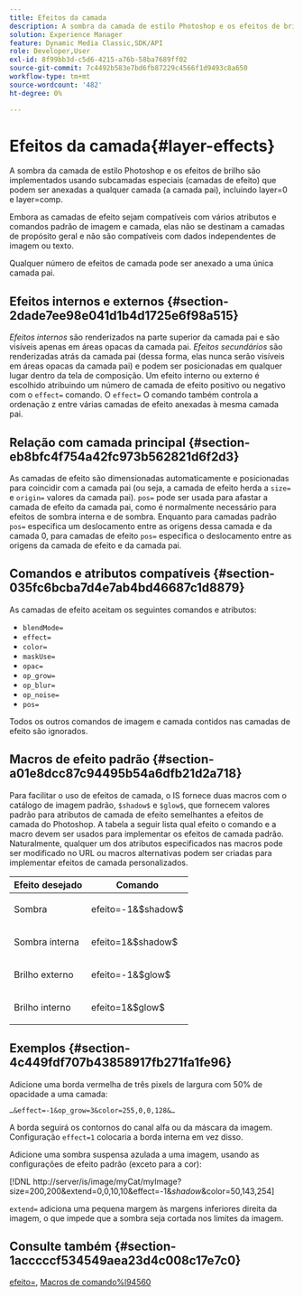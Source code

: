 ```yaml
---
title: Efeitos da camada
description: A sombra da camada de estilo Photoshop e os efeitos de brilho são implementados usando subcamadas especiais (camadas de efeito) que podem ser anexadas a qualquer camada (a camada pai), incluindo layer=0 e layer=comp.
solution: Experience Manager
feature: Dynamic Media Classic,SDK/API
role: Developer,User
exl-id: 8f99bb3d-c5d6-4215-a76b-58ba7689ff02
source-git-commit: 7c4492b583e7bd6fb87229c4566f1d9493c8a650
workflow-type: tm+mt
source-wordcount: '482'
ht-degree: 0%

---
```


# Efeitos da camada{#layer-effects}

A sombra da camada de estilo Photoshop e os efeitos de brilho são implementados usando subcamadas especiais (camadas de efeito) que podem ser anexadas a qualquer camada (a camada pai), incluindo layer=0 e layer=comp.

Embora as camadas de efeito sejam compatíveis com vários atributos e comandos padrão de imagem e camada, elas não se destinam a camadas de propósito geral e não são compatíveis com dados independentes de imagem ou texto.

Qualquer número de efeitos de camada pode ser anexado a uma única camada pai.

## Efeitos internos e externos {#section-2dade7ee98e041d1b4d1725e6f98a515}

*Efeitos internos* são renderizados na parte superior da camada pai e são visíveis apenas em áreas opacas da camada pai. *Efeitos secundários* são renderizadas atrás da camada pai (dessa forma, elas nunca serão visíveis em áreas opacas da camada pai) e podem ser posicionadas em qualquer lugar dentro da tela de composição. Um efeito interno ou externo é escolhido atribuindo um número de camada de efeito positivo ou negativo com o `effect=` comando. O `effect=` O comando também controla a ordenação z entre várias camadas de efeito anexadas à mesma camada pai.

## Relação com camada principal {#section-eb8bfc4f754a42fc973b562821d6f2d3}

As camadas de efeito são dimensionadas automaticamente e posicionadas para coincidir com a camada pai (ou seja, a camada de efeito herda a `size=` e `origin=` valores da camada pai). `pos=` pode ser usada para afastar a camada de efeito da camada pai, como é normalmente necessário para efeitos de sombra interna e de sombra. Enquanto para camadas padrão `pos=` especifica um deslocamento entre as origens dessa camada e da camada 0, para camadas de efeito `pos=` especifica o deslocamento entre as origens da camada de efeito e da camada pai.

## Comandos e atributos compatíveis {#section-035fc6bcba7d4e7ab4bd46687c1d8879}

As camadas de efeito aceitam os seguintes comandos e atributos:

* `blendMode=`
* `effect=`
* `color=`
* `maskUse=`
* `opac=`
* `op_grow=`
* `op_blur=`
* `op_noise=`
* `pos=`

Todos os outros comandos de imagem e camada contidos nas camadas de efeito são ignorados.

## Macros de efeito padrão {#section-a01e8dcc87c94495b54a6dfb21d2a718}

Para facilitar o uso de efeitos de camada, o IS fornece duas macros com o catálogo de imagem padrão, `$shadow$` e `$glow$`, que fornecem valores padrão para atributos de camada de efeito semelhantes a efeitos de camada do Photoshop. A tabela a seguir lista qual efeito o comando e a macro devem ser usados para implementar os efeitos de camada padrão. Naturalmente, qualquer um dos atributos especificados nas macros pode ser modificado no URL ou macros alternativas podem ser criadas para implementar efeitos de camada personalizados.

<table id="table_8089C41AD1F24223A58C7DD8F4DDF73C"> 
 <thead> 
  <tr> 
   <th class="entry"> <b> Efeito desejado</b> </th> 
   <th class="entry"> <b> Comando</b> </th> 
  </tr> 
 </thead>
 <tbody> 
  <tr> 
   <td> <p> Sombra </p> </td> 
   <td> <p> <span class="codeph"> efeito=-1&amp;$shadow$</span> </p> </td> 
  </tr> 
  <tr> 
   <td> <p> Sombra interna </p> </td> 
   <td> <p> <span class="codeph"> efeito=1&amp;$shadow$</span> </p> </td> 
  </tr> 
  <tr> 
   <td> <p> Brilho externo </p> </td> 
   <td> <p> <span class="codeph"> efeito=-1&amp;$glow$</span> </p> </td> 
  </tr> 
  <tr> 
   <td> <p> Brilho interno </p> </td> 
   <td> <p> <span class="codeph"> efeito=1&amp;$glow$</span> </p> </td> 
  </tr> 
 </tbody> 
</table>

## Exemplos {#section-4c449fdf707b43858917fb271fa1fe96}

Adicione uma borda vermelha de três pixels de largura com 50% de opacidade a uma camada:

`…&effect=-1&op_grow=3&color=255,0,0,128&…`

A borda seguirá os contornos do canal alfa ou da máscara da imagem. Configuração `effect=1` colocaria a borda interna em vez disso.

Adicione uma sombra suspensa azulada a uma imagem, usando as configurações de efeito padrão (exceto para a cor):

[!DNL http://server/is/image/myCat/myImage?size=200,200&extend=0,0,10,10&effect=-1&$shadow$&color=50,143,254]

`extend=` adiciona uma pequena margem às margens inferiores direita da imagem, o que impede que a sombra seja cortada nos limites da imagem.

## Consulte também {#section-1acccccf534549aea23d4c008c17e7c0}

[efeito=](../../../../../is-api/http-ref/image-serving-api-ref/c-http-protocol-reference/c-command-reference/r-effect.md#reference-b1296c4afed047fb921bbc1e33752135), [Macros de comando%l94560](../../../../../is-api/http-ref/image-serving-api-ref/c-http-protocol-reference/c-syntax-and-features/r-is-http-command-macros.md#reference-ea2a9571c65a46da83eca27d0013cbf9)
